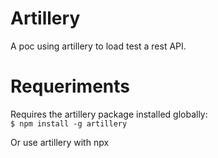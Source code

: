 # Artillery

A poc using artillery to load test a rest API.

# Requeriments

Requires the artillery package installed globally:  
`$ npm install -g artillery`

Or use artillery with npx

